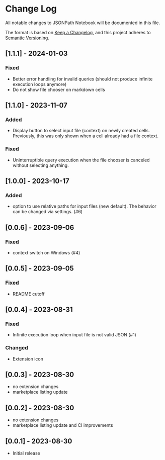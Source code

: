 # Change Log

All notable changes to JSONPath Notebook will be documented in this file.

The format is based on [Keep a Changelog](https://keepachangelog.com/en/1.0.0/),
and this project adheres to [Semantic Versioning](https://semver.org/spec/v2.0.0.html).

## [1.1.1] - 2024-01-03

### Fixed

- Better error handling for invalid queries (should not produce infinite execution loops anymore)
- Do not show file chooser on markdown cells

## [1.1.0] - 2023-11-07

### Added

- Display button to select input file (context) on newly created cells. Previously, this was only shown when a cell already had a file context.

### Fixed

- Uninterruptible query execution when the file chooser is canceled without selecting anything.

## [1.0.0] - 2023-10-17

### Added

- option to use relative paths for input files (new default). The behavior can be changed via settings. (#6)

## [0.0.6] - 2023-09-06

### Fixed

- context switch on Windows (#4)

## [0.0.5] - 2023-09-05

### Fixed

- README cutoff

## [0.0.4] - 2023-08-31

### Fixed

- Infinite execution loop when input file is not valid JSON (#1)

### Changed

- Extension icon

## [0.0.3] - 2023-08-30

- no extension changes
- marketplace listing update

## [0.0.2] - 2023-08-30

- no extension changes
- marketplace listing update and CI improvements

## [0.0.1] - 2023-08-30

- Initial release
